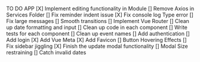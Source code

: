 TO DO APP
[X] Implement editing functionality in Module
[] Remove Axios in Services Folder
[] Fix reminder indent issue
[X] Fix console log Type error
[] Fix large messages
[] Smooth transitions
[] Implement Vue Router
[] Clean up date formatting and input
[] Clean up code in each component
[] Write tests for each component
[] Clean up event names
[] Add authentication
[] Add login
[X] Add Vue Meta
[X] Add Favicon
[] Button Hovering Effects
[] Fix sidebar jiggling
[X] Finish the update modal functionality
[] Modal Size restraining
[] Catch invalid dates
